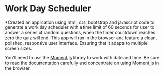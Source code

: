 # Work Day Scheduler

*Created an application using html, css, bootstrap and javascript code to generate a work day scheduler with a time limit of 60 seconds for user to answer a series of random questions, when the timer countdown reaches zero the quiz will end. This app will run in the browser and feature a clean, polished, responsive user interface. Ensuring that it adapts to multiple screen sizes.

You'll need to use the [Moment.js](https://momentjs.com/) library to work with date and time. Be sure to read the documentation carefully and concentrate on using Moment.js in the browser.

